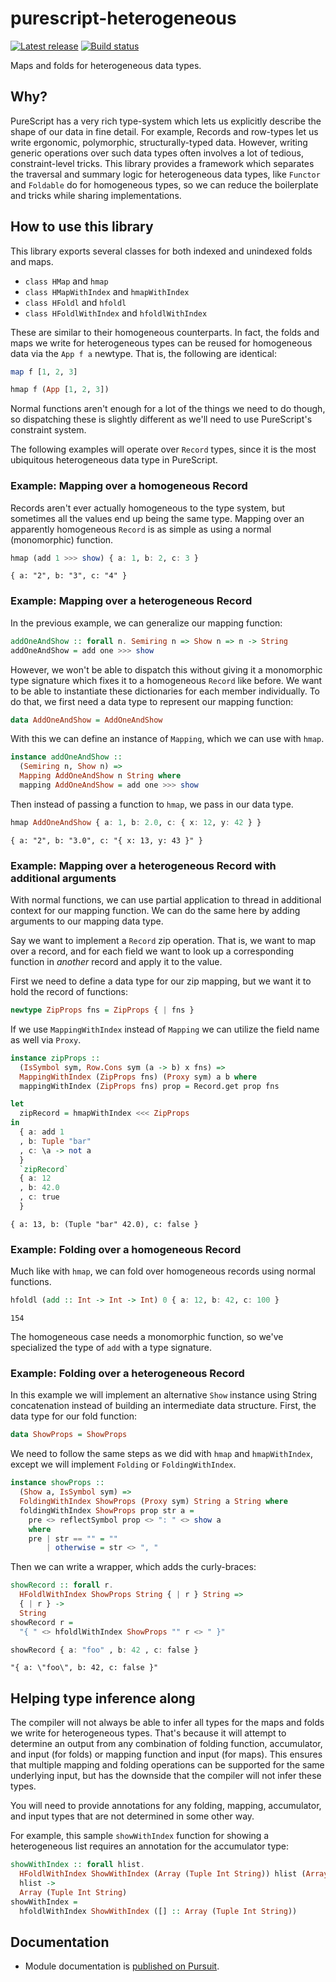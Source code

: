 # purescript-heterogeneous

[![Latest release](http://img.shields.io/github/release/natefaubion/purescript-heterogeneous.svg)](https://github.com/natefaubion/purescript-heterogeneous/releases)
[![Build status](https://travis-ci.org/natefaubion/purescript-heterogeneous.svg?branch=master)](https://travis-ci.org/natefaubion/purescript-heterogeneous)

Maps and folds for heterogeneous data types.

## Why?

PureScript has a very rich type-system which lets us explicitly describe the
shape of our data in fine detail. For example, Records and row-types let us
write ergonomic, polymorphic, structurally-typed data. However, writing generic
operations over such data types often involves a lot of tedious, constraint-level
tricks. This library provides a framework which separates the traversal and
summary logic for heterogeneous data types, like `Functor` and `Foldable` do for
homogeneous types, so we can reduce the boilerplate and tricks while sharing
implementations.

## How to use this library

This library exports several classes for both indexed and unindexed folds and maps.

* `class HMap` and `hmap`
* `class HMapWithIndex` and `hmapWithIndex`
* `class HFoldl` and `hfoldl`
* `class HFoldlWithIndex` and `hfoldlWithIndex`

These are similar to their homogeneous counterparts. In fact, the folds and maps we
write for heterogeneous types can be reused for homogeneous data via the `App f a`
newtype. That is, the following are identical:

```purescript
map f [1, 2, 3]
```
```purescript
hmap f (App [1, 2, 3])
```

Normal functions aren't enough for a lot of the things we need to do though, so
dispatching these is slightly different as we'll need to use PureScript's constraint
system.

The following examples will operate over `Record` types, since it is the most
ubiquitous heterogeneous data type in PureScript.

### Example: Mapping over a homogeneous Record

Records aren't ever actually homogeneous to the type system, but sometimes all the
values end up being the same type. Mapping over an apparently homogeneous `Record`
is as simple as using a normal (monomorphic) function.

```purescript
hmap (add 1 >>> show) { a: 1, b: 2, c: 3 }
```
```
{ a: "2", b: "3", c: "4" }
```

### Example: Mapping over a heterogeneous Record

In the previous example, we can generalize our mapping function:

```purescript
addOneAndShow :: forall n. Semiring n => Show n => n -> String
addOneAndShow = add one >>> show
```

However, we won't be able to dispatch this without giving it a monomorphic type
signature which fixes it to a homogeneous `Record` like before. We want to be able to
instantiate these dictionaries for each member individually. To do that, we first
need a data type to represent our mapping function:

```purescript
data AddOneAndShow = AddOneAndShow
```

With this we can define an instance of `Mapping`, which we can use with `hmap`.

```purescript
instance addOneAndShow ::
  (Semiring n, Show n) =>
  Mapping AddOneAndShow n String where
  mapping AddOneAndShow = add one >>> show
```

Then instead of passing a function to `hmap`, we pass in our data type.

```purescript
hmap AddOneAndShow { a: 1, b: 2.0, c: { x: 12, y: 42 } }
```
```
{ a: "2", b: "3.0", c: "{ x: 13, y: 43 }" }
```

### Example: Mapping over a heterogeneous Record with additional arguments

With normal functions, we can use partial application to thread in additional
context for our mapping function. We can do the same here by adding arguments
to our mapping data type.

Say we want to implement a `Record` zip operation. That is, we want to map over
a record, and for each field we want to look up a corresponding function in
_another_ record and apply it to the value.

First we need to define a data type for our zip mapping, but we want it to hold
the record of functions:

```purescript
newtype ZipProps fns = ZipProps { | fns }
```

If we use `MappingWithIndex` instead of `Mapping` we can utilize the field name
as well via `Proxy`.

```purescript
instance zipProps ::
  (IsSymbol sym, Row.Cons sym (a -> b) x fns) =>
  MappingWithIndex (ZipProps fns) (Proxy sym) a b where
  mappingWithIndex (ZipProps fns) prop = Record.get prop fns
```

```purescript
let
  zipRecord = hmapWithIndex <<< ZipProps
in
  { a: add 1
  , b: Tuple "bar"
  , c: \a -> not a
  }
  `zipRecord`
  { a: 12
  , b: 42.0
  , c: true
  }
```
```
{ a: 13, b: (Tuple "bar" 42.0), c: false }
```

### Example: Folding over a homogeneous Record

Much like with `hmap`, we can fold over homogeneous records using normal functions.

```purescript
hfoldl (add :: Int -> Int -> Int) 0 { a: 12, b: 42, c: 100 }
```
```
154
```

The homogeneous case needs a monomorphic function, so we've specialized the type of
`add` with a type signature.

### Example: Folding over a heterogeneous Record

In this example we will implement an alternative `Show` instance using String
concatenation instead of building an intermediate data structure. First, the
data type for our fold function:

```purescript
data ShowProps = ShowProps
```

We need to follow the same steps as we did with `hmap` and `hmapWithIndex`,
except we will implement `Folding` or `FoldingWithIndex`.

```purescript
instance showProps ::
  (Show a, IsSymbol sym) =>
  FoldingWithIndex ShowProps (Proxy sym) String a String where
  foldingWithIndex ShowProps prop str a =
    pre <> reflectSymbol prop <> ": " <> show a
    where
    pre | str == "" = ""
        | otherwise = str <> ", "
```

Then we can write a wrapper, which adds the curly-braces:

```purescript
showRecord :: forall r.
  HFoldlWithIndex ShowProps String { | r } String =>
  { | r } ->
  String
showRecord r =
  "{ " <> hfoldlWithIndex ShowProps "" r <> " }"
```

```purescript
showRecord { a: "foo" , b: 42 , c: false }
```
```
"{ a: \"foo\", b: 42, c: false }"
```

## Helping type inference along

The compiler will not always be able to infer all types for the maps and folds
we write for heterogeneous types. That's because it will attempt to determine
an output from any combination of folding function, accumulator, and input (for
folds) or mapping function and input (for maps). This ensures that multiple
mapping and folding operations can be supported for the same underlying input,
but has the downside that the compiler will not infer these types.

You will need to provide annotations for any folding, mapping, accumulator, and
input types that are not determined in some other way.

For example, this sample `showWithIndex` function for showing a heterogeneous
list requires an annotation for the accumulator type:

```purescript
showWithIndex :: forall hlist.
  HFoldlWithIndex ShowWithIndex (Array (Tuple Int String)) hlist (Array (Tuple Int String)) =>
  hlist ->
  Array (Tuple Int String)
showWithIndex =
  hfoldlWithIndex ShowWithIndex ([] :: Array (Tuple Int String))
```

## Documentation

- Module documentation is [published on Pursuit](http://pursuit.purescript.org/packages/purescript-heterogeneous).
